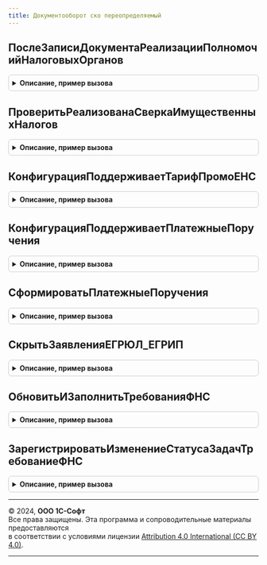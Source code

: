 ```yaml
---
title: Документооборот ско переопределяемый
---
```



## ПослеЗаписиДокументаРеализацииПолномочийНалоговыхОрганов
<details style="margin: 1em 0; padding: 0.5em; border: 1px solid #ccc; border-radius: 6px;">

<summary style="font-weight: bold; cursor: pointer;">Описание, пример вызова</summary>

```bsl

// Срабатывает после записи объекта ДокументРеализацииПолномочийНалоговыхОрганов, когда уже записаны его файлы.
//
// Параметры:
//  Ссылка	 - ДокументСсылка.ДокументРеализацииПолномочийНалоговыхОрганов - Входящее сообщение от ФНС
//  Файлы	 - Массив структур - Массив описания вложений документа - структура
//       * Адрес - Строка - Адрес во временном хранилище
//       * ИмяФайла - Строка - Имя файла с расширением
//
Процедура ПослеЗаписиДокументаРеализацииПолномочийНалоговыхОрганов(Ссылка, Файлы) Экспорт
```

Пример вызова
```bsl
ДокументооборотСКОПереопределяемый.ПослеЗаписиДокументаРеализацииПолномочийНалоговыхОрганов(Ссылка, Файлы) 
```
</details>

## ПроверитьРеализованаСверкаИмущественныхНалогов
<details style="margin: 1em 0; padding: 0.5em; border: 1px solid #ccc; border-radius: 6px;">

<summary style="font-weight: bold; cursor: pointer;">Описание, пример вызова</summary>

```bsl

// Определяет наличие в конфигурации-потребителе механизма сверки имущественных налогов.
//
// Параметры:
//  РеализованаСверка - Булево - параметр будет установлен в Истина, если в конфигурации предусмотрена сверка
//
Процедура ПроверитьРеализованаСверкаИмущественныхНалогов(РеализованаСверка) Экспорт
```

Пример вызова
```bsl
ДокументооборотСКОПереопределяемый.ПроверитьРеализованаСверкаИмущественныхНалогов(РеализованаСверка) 
```
</details>

## КонфигурацияПоддерживаетТарифПромоЕНС
<details style="margin: 1em 0; padding: 0.5em; border: 1px solid #ccc; border-radius: 6px;">

<summary style="font-weight: bold; cursor: pointer;">Описание, пример вызова</summary>

```bsl

// Указывает, поддерживает ли конфигурация тариф Промо ЕНС
//
// Параметры:
//  Поддерживает - Булево - Если конфигурация поддерживает тариф Промо ЕНС, то присваивать Поддерживает = Истина
//
Процедура КонфигурацияПоддерживаетТарифПромоЕНС(Поддерживает) Экспорт
```

Пример вызова
```bsl
ДокументооборотСКОПереопределяемый.КонфигурацияПоддерживаетТарифПромоЕНС(Поддерживает) 
```
</details>

## КонфигурацияПоддерживаетПлатежныеПоручения
<details style="margin: 1em 0; padding: 0.5em; border: 1px solid #ccc; border-radius: 6px;">

<summary style="font-weight: bold; cursor: pointer;">Описание, пример вызова</summary>

```bsl

// Указывает, поддерживает ли конфигурация возможность оформления платежных поручений
//
// Параметры:
//  ПоддерживаетСоздание - Булево
//  ПоддерживаетВыгрузку - Булево
//
Процедура КонфигурацияПоддерживаетПлатежныеПоручения(ПоддерживаетСоздание, ПоддерживаетВыгрузку) Экспорт
```

Пример вызова
```bsl
ДокументооборотСКОПереопределяемый.КонфигурацияПоддерживаетПлатежныеПоручения(ПоддерживаетСоздание, ПоддерживаетВыгрузку) 
```
</details>

## СформироватьПлатежныеПоручения
<details style="margin: 1em 0; padding: 0.5em; border: 1px solid #ccc; border-radius: 6px;">

<summary style="font-weight: bold; cursor: pointer;">Описание, пример вызова</summary>

```bsl

// Формирует документы вида "Платежное поручение" на основе переданных реквизитов
//
// Параметры:
//  ДокументКонтролирующегоОргана - Ссылка - ссылка на объект основание (справочник)
//  РеквизитыПлатежныхПоручений - Массив из Структура
//      * Организация - СправочникСсылка.Организации - плательщик
//      * КодНО - Строка - код налогового органа
//      * ИНН - Строка - ИНН организации, полученный в результате обработки исходных данных
//      * КПП - Строка - КПП организации
//      * Сумма - Число - сумма платежного поручения
//      * КБК - Строка - код бюджетной классификации
//      * ОКТМО - Строка
//      * Статус - Строка - статус платежного поручения
//      * УИН - Строка - идентификатор платежа
//      * БИК - Строка - код банка получателя
//      * БанкНаименование - Строка - наименование банка получателя
//      * КоррСчет - Строка - корреспондентский счет банка получателя
//      * РасчетныйСчет - Строка - расчетный счет получателя
//      * ИННПолучателя - Строка - ИНН получателя платежа
//      * КПППолучателя - Строка - КПП получателя платежа
//      * НаименованиеПолучателя - Строка - наименование получателя
//  МассивПлатежныхПоручений - Массив из Ссылка - ссылки на сформированные документы платежей в потребителе
//  ТекстОшибки - Строка - описание ошибки, если не удалось сфомировать документы
//
Процедура СформироватьПлатежныеПоручения(ДокументКонтролирующегоОргана, РеквизитыПлатежныхПоручений, МассивПлатежныхПоручений, ТекстОшибки) Экспорт
```

Пример вызова
```bsl
ДокументооборотСКОПереопределяемый.СформироватьПлатежныеПоручения(ДокументКонтролирующегоОргана, РеквизитыПлатежныхПоручений, МассивПлатежныхПоручений, ТекстОшибки) 
```
</details>

## СкрытьЗаявленияЕГРЮЛ_ЕГРИП
<details style="margin: 1em 0; padding: 0.5em; border: 1px solid #ccc; border-radius: 6px;">

<summary style="font-weight: bold; cursor: pointer;">Описание, пример вызова</summary>

```bsl

// Определяет, нужно ли скрывать элементы создания заявлений ЕГРЮЛ и ЕГРИП в форме 1С-Отчетность
//
// Параметры:
//  Скрыть	 - Булево - По умолчанию = Ложь
//
Процедура СкрытьЗаявленияЕГРЮЛ_ЕГРИП(Скрыть) Экспорт
```

Пример вызова
```bsl
ДокументооборотСКОПереопределяемый.СкрытьЗаявленияЕГРЮЛ_ЕГРИП(Скрыть) 
```
</details>

## ОбновитьИЗаполнитьТребованияФНС
<details style="margin: 1em 0; padding: 0.5em; border: 1px solid #ccc; border-radius: 6px;">

<summary style="font-weight: bold; cursor: pointer;">Описание, пример вызова</summary>

```bsl

// Обновляет уже созданные или создает новые задачи бухгалтера для требования ФНС.
//
// Параметры:
//  Организация	 - СправочникСсылка.Организации - организация
//  Дата		 - Дата - дата требования
//
Процедура ОбновитьИЗаполнитьТребованияФНС(Организация, Дата) Экспорт
```

Пример вызова
```bsl
ДокументооборотСКОПереопределяемый.ОбновитьИЗаполнитьТребованияФНС(Организация, Дата) 
```
</details>

## ЗарегистрироватьИзменениеСтатусаЗадачТребованиеФНС
<details style="margin: 1em 0; padding: 0.5em; border: 1px solid #ccc; border-radius: 6px;">

<summary style="font-weight: bold; cursor: pointer;">Описание, пример вызова</summary>

```bsl

// Обновляет статус по задаче с требованием ФНС.
//
// Параметры:
//  Ссылка - СправочникСсылка.ДокументыРеализацииПолномочийНалоговыхОрганов
//
Процедура ЗарегистрироватьИзменениеСтатусаЗадачТребованиеФНС(Ссылка) Экспорт
```

Пример вызова
```bsl
ДокументооборотСКОПереопределяемый.ЗарегистрироватьИзменениеСтатусаЗадачТребованиеФНС(Ссылка) 
```
</details>

---

© 2024, **ООО 1С-Софт**  
Все права защищены. Эта программа и сопроводительные материалы предоставляются  
в соответствии с условиями лицензии [Attribution 4.0 International (CC BY 4.0)](https://creativecommons.org/licenses/by/4.0/legalcode).

---
